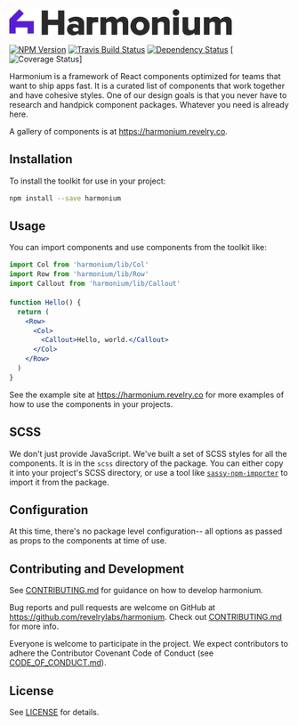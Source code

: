 <img src="docs-src/static/images/harmonium-logo.png" width="400px"/>

[![NPM Version][npm-badge]][npm-url]
[![Travis Build Status][travis-badge]][travis-url]
[![Dependency Status](https://dependencyci.com/github/revelrylabs/harmonium/badge)](https://dependencyci.com/github/revelrylabs/harmonium)
[![Coverage Status](https://opencov.prod.revelry.net/projects/8/badge.svg)]

Harmonium is a framework of React components optimized for teams that want to ship apps fast. It is a curated list of components that work together and have cohesive styles. One of our design goals is that you never have to research and handpick component packages. Whatever you need is already here.

A gallery of components is at https://harmonium.revelry.co.

## Installation

To install the toolkit for use in your project:

```sh
npm install --save harmonium
```

## Usage

You can import components and use components from the toolkit like:

```jsx
import Col from 'harmonium/lib/Col'
import Row from 'harmonium/lib/Row'
import Callout from 'harmonium/lib/Callout'

function Hello() {
  return (
    <Row>
      <Col>
        <Callout>Hello, world.</Callout>
      </Col>
    </Row>
  )
}
```

See the example site at https://harmonium.revelry.co for more examples of how to
use the components in your projects.

## SCSS

We don't just provide JavaScript. We've built a set of SCSS styles for all the
components. It is in the `scss` directory of the package. You can either copy it
into your project's SCSS directory, or use a tool like [`sassy-npm-importer`](https://github.com/revelrylabs/sassy-npm-importer) to
import it from the package.

## Configuration

At this time, there's no package level configuration-- all options as passed as
props to the components at time of use.

## Contributing and Development

See [CONTRIBUTING.md](https://github.com/revelrylabs/harmonium/blob/master/CONTRIBUTING.md)
for guidance on how to develop harmonium.

Bug reports and pull requests are welcome on GitHub at https://github.com/revelrylabs/harmonium. Check out [CONTRIBUTING.md](https://github.com/revelrylabs/harmonium/blob/master/CONTRIBUTING.md) for more info.

Everyone is welcome to participate in the project. We expect contributors to
adhere the Contributor Covenant Code of Conduct (see [CODE_OF_CONDUCT.md](https://github.com/revelrylabs/harmonium/blob/master/CODE_OF_CONDUCT.md)).

[npm-badge]: https://img.shields.io/npm/v/harmonium.svg
[npm-url]: https://www.npmjs.com/package/harmonium
[travis-badge]: https://img.shields.io/travis/revelrylabs/harmonium.svg
[travis-url]: https://travis-ci.org/revelrylabs/harmonium

## License

See [LICENSE](https://github.com/revelrylabs/harmonium/blob/master/LICENSE) for details.
